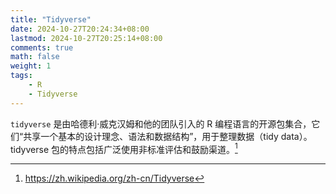 ```yaml
---
title: "Tidyverse"
date: 2024-10-27T20:24:34+08:00
lastmod: 2024-10-27T20:25:14+08:00
comments: true
math: false
weight: 1
tags:
    - R
    - Tidyverse
---
```


`tidyverse` 是由哈德利·威克汉姆和他的团队引入的 R 编程语言的开源包集合，它们“共享一个基本的设计理念、语法和数据结构”，用于整理数据（tidy data）。tidyverse 包的特点包括广泛使用非标准评估和鼓励渠道。[^1]

[^1]: https://zh.wikipedia.org/zh-cn/Tidyverse

<!--more-->

